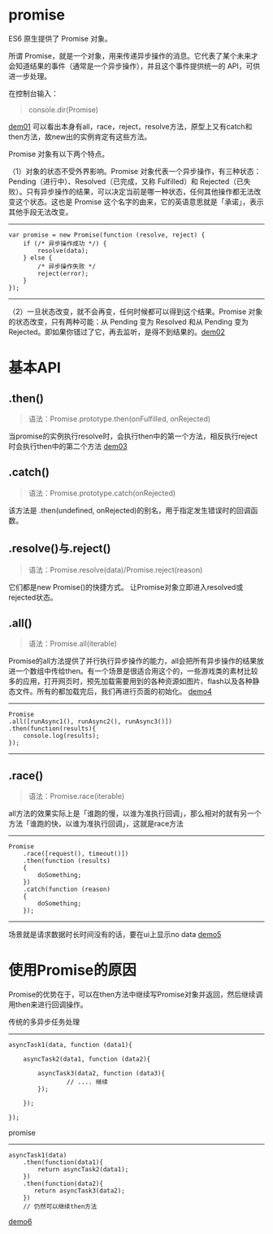 # promise #
ES6 原生提供了 Promise 对象。

所谓 Promise，就是一个对象，用来传递异步操作的消息。它代表了某个未来才会知道结果的事件（通常是一个异步操作），并且这个事件提供统一的 API，可供进一步处理。

在控制台输入：
> console.dir(Promise)

[dem01](https://stephenhyy.github.io/demo/promise/demo1.html)
可以看出本身有all，race，reject，resolve方法，原型上又有catch和then方法，故new出的实例肯定有这些方法。

Promise 对象有以下两个特点。

（1）对象的状态不受外界影响。Promise 对象代表一个异步操作，有三种状态：Pending（进行中）、Resolved（已完成，又称 Fulfilled）和 Rejected（已失败）。只有异步操作的结果，可以决定当前是哪一种状态，任何其他操作都无法改变这个状态。这也是 Promise 这个名字的由来，它的英语意思就是「承诺」，表示其他手段无法改变。

----------

	var promise = new Promise(function (resolve, reject) {
	    if (/* 异步操作成功 */) {
	        resolve(data);
	    } else {
	        /* 异步操作失败 */
	        reject(error);
	    }
	});

----------

（2）一旦状态改变，就不会再变，任何时候都可以得到这个结果。Promise 对象的状态改变，只有两种可能：从 Pending 变为 Resolved 和从 Pending 变为 Rejected。即如果你错过了它，再去监听，是得不到结果的。[dem02](https://stephenhyy.github.io/demo/promise/demo2.html)

# 基本API #

## .then() ##
> 语法：Promise.prototype.then(onFulfilled, onRejected)

当promise的实例执行resolve时，会执行then中的第一个方法，相反执行reject时会执行then中的第二个方法 [dem03](https://stephenhyy.github.io/demo/promise/demo3.html)

## .catch() ##
> 语法：Promise.prototype.catch(onRejected)

该方法是 .then(undefined, onRejected)的别名，用于指定发生错误时的回调函数。

## .resolve()与.reject() ##
> 语法：Promise.resolve(data)/Promise.reject(reason)

它们都是new Promise()的快捷方式。
让Promise对象立即进入resolved或rejected状态。

## .all() ##

> 语法：Promise.all(iterable)

Promise的all方法提供了并行执行异步操作的能力，all会把所有异步操作的结果放进一个数组中传给then。有一个场景是很适合用这个的，一些游戏类的素材比较多的应用，打开网页时，预先加载需要用到的各种资源如图片、flash以及各种静态文件。所有的都加载完后，我们再进行页面的初始化。
[demo4](https://stephenhyy.github.io/demo/promise/demo4.html)

----------
	Promise
	.all([runAsync1(), runAsync2(), runAsync3()])
	.then(function(results){
	    console.log(results);
	});

----------
## .race() ##
> 语法：Promise.race(iterable)

all方法的效果实际上是「谁跑的慢，以谁为准执行回调」，那么相对的就有另一个方法「谁跑的快，以谁为准执行回调」，这就是race方法

----------
	Promise
		.race([request(), timeout()])
		.then(function (results)
		{
			doSomething;
		})
		.catch(function (reason)
		{
			doSomething;
		});

----------
场景就是请求数据时长时间没有的话，要在ui上显示no data
[demo5](https://stephenhyy.github.io/demo/promise/demo5.html)


# 使用Promise的原因 #

Promise的优势在于，可以在then方法中继续写Promise对象并返回，然后继续调用then来进行回调操作。

传统的多异步任务处理

----------

	asyncTask1(data, function (data1){
	
	    asyncTask2(data1, function (data2){
	
	        asyncTask3(data2, function (data3){
	                // .... 继续
	        });
	
	    });
	
	});

promise

----------
	asyncTask1(data)
	    .then(function(data1){
	        return asyncTask2(data1);
	    })
	    .then(function(data2){
	       return asyncTask3(data2);
	    })
	    // 仍然可以继续then方法

[demo6](https://stephenhyy.github.io/demo/promise/demo6.html)